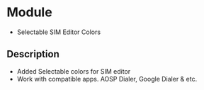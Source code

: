 # Module
- Selectable SIM Editor Colors

## Description
- Added Selectable colors for SIM editor
- Work with compatible apps. AOSP Dialer, Google Dialer & etc.